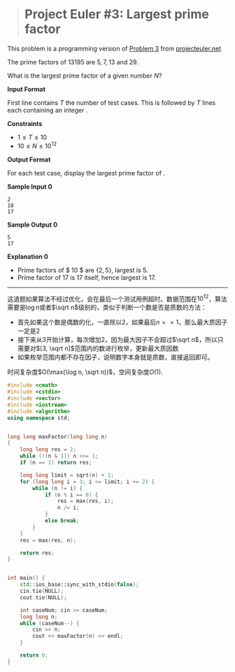 > # Project Euler #3: Largest prime factor

This problem is a programming version of [Problem 3](https://projecteuler.net/problem=3) from [projecteuler.net](https://projecteuler.net/)

The prime factors of $13195$ are $5, 7, 13$ and $29$.

What is the largest prime factor of a given number $N$?

**Input Format**

First line contains $T$ the number of test cases. This is followed by $T$ lines each containing an integer .

**Constraints**

- $1 \leq T \leq 10$
- $10 \leq N \leq 10^{12}$

**Output Format**

For each test case, display the largest prime factor of .

**Sample Input 0**

```
2
10
17
```

**Sample Output 0**

```
5
17
```

**Explanation 0**

- Prime factors of $ 10 $ are $\{2, 5 \}$, largest is $5$.
- Prime factor of $17$ is $17$ itself, hence largest is $17$.

------

这道题如果算法不经过优化，会在最后一个测试用例超时。数据范围在$10^{12}$，算法需要是$\log n$或者$\sqrt n$级别的，类似于判断一个数是否是质数的方法：

* 首先如果这个数是偶数的化，一直除以2，如果最后$n == 1$，那么最大质因子一定是2
* 接下来从3开始计算，每次增加2，因为最大因子不会超过$\sqrt n$，所以只需要对$[3, \sqrt n]$范围内的数进行枚举，更新最大质因数
* 如果枚举范围内都不存在因子，说明数字本身就是质数，直接返回即可。

时间复杂度$O(\max(\log n, \sqrt n))$，空间复杂度$O(1)$.

```c++
#include <cmath>
#include <cstdio>
#include <vector>
#include <iostream>
#include <algorithm>
using namespace std;


long long maxFactor(long long n)
{
    long long res = 2;
    while (!(n & 1)) n >>= 1;
    if (n == 1) return res;

    long long limit = sqrt(n) + 1;
    for (long long i = 3; i <= limit; i += 2) {
        while (n != i) {
            if (n % i == 0) {
                res = max(res, i);
                n /= i;
            }
            else break;
        }
    }
    res = max(res, n);

    return res;
}


int main() {
    std::ios_base::sync_with_stdio(false);
    cin.tie(NULL);
    cout.tie(NULL);

    int caseNum; cin >> caseNum;
    long long n;
    while (caseNum--) {
        cin >> n;
        cout << maxFactor(n) << endl;
    }

    return 0;
}
```

